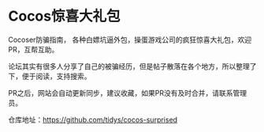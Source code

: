  # **Cocos惊喜大礼包**
 Cocoser防骗指南， 各种白嫖坑逼外包，操蛋游戏公司的疯狂惊喜大礼包，欢迎PR，互帮互助。

 论坛其实有很多人分享了自己的被骗经历，但是帖子散落在各个地方，所以整理了下，便于阅读，支持搜索。
 
 PR之后，网站会自动更新同步，建议收藏，如果PR没有及时合并，请联系管理员。

 仓库地址：https://github.com/tidys/cocos-surprised
